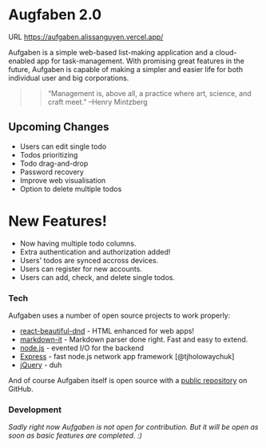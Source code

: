 # Augfaben 2.0

URL https://aufgaben.alissanguyen.vercel.app/

Aufgaben is a simple web-based list-making application and a cloud-enabled app for task-management. With promising great features in the future, Aufgaben is capable of making a simpler and easier life for both individual user and big corporations.

> > “Management is, above all, a practice where art, science, and craft meet.”
> > –Henry Mintzberg

## Upcoming Changes

- Users can edit single todo
- Todos prioritizing
- Todo drag-and-drop
- Password recovery
- Improve web visualisation
- Option to delete multiple todos

# New Features!

- Now having multiple todo columns.
- Extra authentication and authorization added!
- Users' todos are synced accross devices.
- Users can register for new accounts.
- Users can add, check, and delete single todos.

### Tech

Aufgaben uses a number of open source projects to work properly:

- [react-beautiful-dnd] - HTML enhanced for web apps!
- [markdown-it] - Markdown parser done right. Fast and easy to extend.
- [node.js] - evented I/O for the backend
- [Express] - fast node.js network app framework [@tjholowaychuk]
- [jQuery] - duh

And of course Aufgaben itself is open source with a [public repository][aufgaben-ssr] on GitHub.

### Development

_Sadly right now Aufgaben is not open for contribution. But it will be open as soon as basic features are completed. :)_

[//]: # "These are reference links used in the body of this note."
[react-beautiful-dnd]: https://github.com/atlassian/react-beautiful-dnd
[aufgaben-ssr]: https://github.com/alissanguyen/aufgaben-ssr
[markdown-it]: https://github.com/markdown-it/markdown-it
[node.js]: http://nodejs.org
[jquery]: http://jquery.com
[express]: http://expressjs.com
